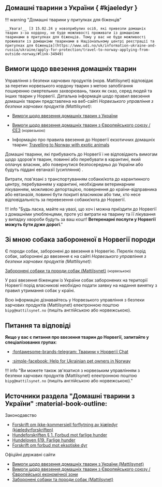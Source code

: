 ## Домашні тварини з України { #kjaeledyr }

!!! warning "Домашні тварини у притулках для біженців"

    __Увага!__ [З 15.02.24 у новоприбулих осіб, які привезли домашніх тварин з-за кордону, не буде можливості проживати із домашніми тваринами в притулках для біженців. Тому у вас не буде можливості проживати із домашніми тваринами в Національному центрі реєстрації та притулках для біженців](https://www.udi.no/uk/information-ukraine-and-russia/ukraine/apply-for-protection/travel-to-norway-applying-from-outside-norway/#link-34949)

## Вимоги щодо ввезення домашніх тварин

Управління з безпеки харчових продуктів (норв. Mattilsynet) відповідає за перетин норвезького кордону тварин з метою запобігання поширенню смертельних захворювань, таких як сказ, серед людей та інших тварин у Норвегії. Детальна інформація шодо правил ввезення домашніх тварин представлена на веб-сайті _Норвезького управління з безпеки харчових продуктів (Mattilsynet)_:

- [Вимоги щодо ввезення домашніх тварин з України](https://www.mattilsynet.no/dyr/kjaeledyr/reise-med-kjaeledyr/kjaeledyr-fra-ukraina/informasjon-til-flyktninger-som-reiser-med-kjaeledyr-fra-ukraina)

- [Вимоги щодо ввезення домашніх тварин з Європейського союзу / ЄЕЗ](https://www.mattilsynet.no/dyr/kjaeledyr/reise-med-kjaeledyr) <small>(норвезькою)</small> 

- Інформацію про правила ввезення до Норвегії екзотичних домашніх тварин: [Travelling to Norway with exotic animals](https://www.mattilsynet.no/en/animals/travelling-to-norway-with-exotic-animals)

Домашні тварини, які прибувають до Норвегії і не відповідають вимогам щодо здоров'я тварин, повинні або перебувати в карантині, який оплачує власник, або повернутися безпосередньо до України або будуть піддані евтаназії (усипляння) .

Витрати, пов'язані з транспортуванням собаки/кота до карантинного центру, перебуванням у карантині, необхідним ветеринарним лікуванням, можливою депортацією, повернення до країни-відправника або евтаназія, повинні бути покриті власником або тим, хто несе відповідальність за перевезення собаки/кота до Норвегії.

!!! info "Будь ласка, майте на увазі, що хоч і можна приїздити до Норвегії з домашніми улюбленцями, проте усі витрати на тварину та її лікування у випадку хвороби будуть за ваш кошт! __Ветеренарні послуги у Норвегії можуть бути дуже дорогі__."

## Зі мною собака забороненої в Норвегії породи

Є породи собак, заборонені до ввезення в Норвегію. 
Перелік порід собак, заборонені до ввезення є на сайті _Норвезького управління з безпеки харчових продуктів (Mattilsynet)_:

[Заборонені собаки та породи собак (Mattilsynet)](https://www.mattilsynet.no/dyr/kjaeledyr/hund/forbudte-hunder-og-hunderaser) <small>(норвезькою)</small> 

У разі ввезення біженцем із України собак заборонених на території Норвегії порід власникові необхідно подати заявку на надання винятку з правил утримання собак у країні.

Всю інформацію дізнавайтесь у Норвезького управління з безпеки харчових продуктів (Mattilsynet) електронною поштою `bipg@mattilsynet.no` (пишіть англійською або норвежською).

## Питання та відповіді

__Якщо у вас є питання про ввезення тварин до Норвегії, запитайте у спеціалізованих групах__:

- [:fontawesome-brands-telegram: Тварини у Норвегії Chat](https://t.me/LanaYelisieievaAnimalsChat)

- [:simple-facebook: Help for Ukrainian pet owners in Norway](https://www.facebook.com/groups/326059659447939/)

!!! info "Ви можете також зв'язатися з норвезьким управлінням з безпеки харчових продуктів (Mattilsynet) електронною поштою `bipg@mattilsynet.no` (пишіть англійською або норвежською)."

## Источники раздела "Домашні тварини з України" :material-book-outline:

Законодавство

- [Forskrift om ikke-kommersiell forflytning av kjæledyr (kjæledyrforskriften)](https://lovdata.no/dokument/SF/forskrift/2016-05-19-542/)
- [Hundeforskriften § 1. Forbud mot farlige hunder](https://lovdata.no/forskrift/2004-08-20-1204/§1)
- [Hundeloven §19. Farlige hunder](https://lovdata.no/lov/2003-07-04-74/§19)
- [Forskrift om forbud mot eksotiske dyr](https://lovdata.no/dokument/SF/forskrift/2017-05-11-597)

Офіційні державні сайти

- [Вимоги щодо ввезення домашніх тварин з України (Mattilsynet)](https://www.mattilsynet.no/dyr/kjaeledyr/reise-med-kjaeledyr/kjaeledyr-fra-ukraina/informasjon-til-flyktninger-som-reiser-med-kjaeledyr-fra-ukraina#kap-2-------)
- [Вимоги щодо ввезення домашніх тварин з Європейського союзу / Європейської економічної зони](https://www.mattilsynet.no/dyr/kjaeledyr/reise-med-kjaeledyr)
- [Заборонені собаки та породи собак (Mattilsynet)](https://www.mattilsynet.no/dyr/kjaeledyr/hund/forbudte-hunder-og-hunderaser)